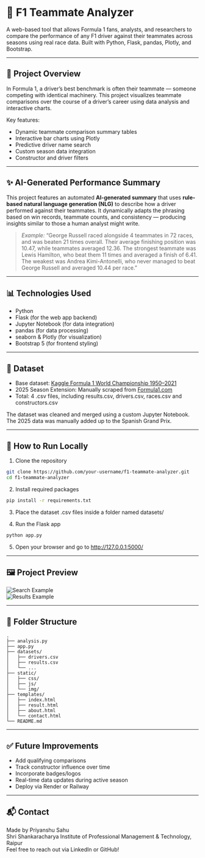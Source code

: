 # 🏁 F1 Teammate Analyzer

A web-based tool that allows Formula 1 fans, analysts, and researchers to compare the performance of any F1 driver against their teammates across seasons using real race data. Built with Python, Flask, pandas, Plotly, and Bootstrap.

---

## 📌 Project Overview

In Formula 1, a driver’s best benchmark is often their teammate — someone competing with identical machinery. This project visualizes teammate comparisons over the course of a driver’s career using data analysis and interactive charts.

Key features:
- Dynamic teammate comparison summary tables
- Interactive bar charts using Plotly
- Predictive driver name search
- Custom season data integration
- Constructor and driver filters

---

## :sparkles: AI-Generated Performance Summary

This project features an automated **AI-generated summary** that uses **rule-based natural language generation (NLG)** to describe how a driver performed against their teammates. It dynamically adapts the phrasing based on win records, teammate counts, and consistency — producing insights similar to those a human analyst might write.

> *Example:*
> “George Russell raced alongside 4 teammates in 72 races, and was beaten 21 times overall. Their average finishing position was 10.47, while teammates averaged 12.36. The strongest teammate was Lewis Hamilton, who beat them 11 times and averaged a finish of 6.41. The weakest was Andrea Kimi-Antonelli, who never managed to beat George Russell and averaged 10.44 per race.”

---

## 📊 Technologies Used

- Python
- Flask (for the web app backend)
- Jupyter Notebook (for data integration)
- pandas (for data processing)
- seaborn & Plotly (for visualization)
- Bootstrap 5 (for frontend styling)

---

## 🧠 Dataset

- Base dataset: [Kaggle Formula 1 World Championship 1950–2021](https://www.kaggle.com/rohanrao/formula-1-world-championship-1950-2020)
- 2025 Season Extension: Manually scraped from [Formula1.com](https://www.formula1.com)
- Total: 4 .csv files, including results.csv, drivers.csv, races.csv and constructors.csv

The dataset was cleaned and merged using a custom Jupyter Notebook. The 2025 data was manually added up to the Spanish Grand Prix.

---

## 🚀 How to Run Locally

1. Clone the repository
```bash
git clone https://github.com/your-username/f1-teammate-analyzer.git
cd f1-teammate-analyzer
```

2. Install required packages
```bash
pip install -r requirements.txt
```

3. Place the dataset .csv files inside a folder named datasets/

4. Run the Flask app
```bash
python app.py
```

5. Open your browser and go to http://127.0.0.1:5000/

---

## 🖼️ Project Preview

![Search Example](static/img/search_example)  
![Results Example](static/img/results_example)

---

## 📁 Folder Structure

```
.
├── analysis.py
├── app.py
├── datasets/
│   ├── drivers.csv
│   ├── results.csv
│   └── ...
├── static/
│   ├── css/
│   ├── js/
│   └── img/
├── templates/
│   ├── index.html
│   ├── result.html
│   ├── about.html
│   └── contact.html
└── README.md
```

---

## ✅ Future Improvements

- Add qualifying comparisons
- Track constructor influence over time
- Incorporate badges/logos
- Real-time data updates during active season
- Deploy via Render or Railway

---

## 📬 Contact

Made by Priyanshu Sahu  
Shri Shankaracharya Institute of Professional Management & Technology, Raipur  
Feel free to reach out via LinkedIn or GitHub!
